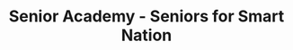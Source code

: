 ---
title: Senior Academy - Seniors for Smart Nation
permalink: /government-services/get-digitally-ready/senior-academy/
---